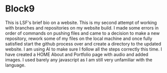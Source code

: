 # Block9
This is LSF's brief bio on a website.
This is my second attempt of working with branches and repositories on my website build. I made some errors in order of commands on pushing files and came to a decision to make a new repository, rework some of my files on the local machine and once fully satisfied start the github process over and create a directory to the updated website. I am using AI to make sure I follow all the steps correctly this time.
I have created a HOME About and Portfolio page with audio and added images. 
I used barely any javascript as I am still very unfamiliar with the language.
